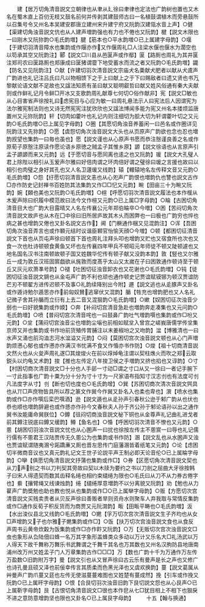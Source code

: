 <!-- { "loadSidebar": true } -->
　　建【居万切角清音説文立朝律也从聿从廴徐曰聿律也定法也广韵树也置也又木名在蜀木直上百仞无枝又鼓名前何并传剥其建鼓师古曰一名植鼓谓植木而旁悬鼓所以召集号令又州名本吴建安郡唐立建州宋升建宁府又阮韵汉建瓴水音上声】○健【渠建切角浊音説文伉也从人建声増韵强也有力也不倦也又阮韵】楗【説文木限也一曰刚木又阮狝韵○毛氏韵増】腱【筋本也○平水韵増○已上属建字母韵】○堰【于建切羽清音障水也集韵或作隁亦作又作偃周礼□人注梁水偃也偃水为濶空也以笱承其空又阮韵注】郾【説文□川县从邑匽声或作鄢】匽【路厠也周礼为其井匽注郑司农曰匽路厠也郑康成曰匽猪谓霤下地受蓄水而流之者又阮韵○毛氏韵増】鼹【防名又见阮韵注】○献【许建切羽次清音説文宗庙犬名羮献犬肥者以献从犬鬳声广韵进也礼记注吕氏曰凡以物相馈下之于上曰献上之于下曰赐敌者曰遗又贤也书万黎献论语文献不足故也又諡法知质有圣曰献又聪明叡哲曰献又姓风俗通有秦大夫献则或作鲜礼记月令鲜□开冰又支歌韵周礼献尊七何切○俗作献非】宪【説文□敏也从心目害省声徐按礼曰虑宪目与心应为敏一曰周礼悬法示人曰宪法后人因谓宪为法尔雅宪制法则也又诗无然宪宪注犹欣欣也又諡法博闻多能为宪又州名本搂烦监唐置州又元狝阮韵】轩【切肉如藿叶也礼记内则注细切为脍大切为轩谓藿叶切之又元韵○毛氏韵増○已上属见字母韵】○圈【其愿切角浊音养蓄闲一曰邑名或作圈详见阮韵注又先狝韵】○愿【虞怨切角次浊音説文大头也从页原声广韵欲也念也忍也増韵觊望也集韵一曰毎也虽也】愿【説文谨也从心原声书愿而恭注慤谨良善之名或作原荀子原慤注原读作愿论语乡原徳之贼孟子其惟乡原】謜【説文徐语也从言原声引孟子謜謜而来又元韵】远【于愿切音与愿同离也逺之也又阮韵】瑗【説文大孔璧人君上除陛以相引从玉爰声尔雅曰好倍肉谓之环肉倍好谓之璧徐曰瑗之言援也故曰以相引也肉璧之身好其孔也又人名卫蘧瑗又线韵】辕【轘辕地名左传释文音又元韵○毛氏韵増】○怨【纡愿切羽清音説文恚也从心夗声广韵恨也増韵仇也讐也説文古作□亦作防史记封禅书百姓防其法集韵又作□□忋又元韵】畹【田亩三十为畹又阮韵】婉【頥也美也又阮韵○毛氏韵増】○楦【呼愿切羽次清音説文履法也本作楥从木爰声除曰织履中模范故曰法今文作楦又元韵○已上属□字母韵】○睔【古困切角清音目大也广韵大目露晴又人名左传襄公元年郑伯睔卒○今増】○困【苦闷切角次清音説文故庐也从木在囗中徐曰旧所居庐故其木乆而困弊也一曰极也广韵穷也悴也病之甚也增韵又倦也又卦名説文古作】阃【门橛通作梱又见混韵注】○诨【吾困切角次浊音弄言也或作顐元结时议谐臣顐官怡愉天顔○今増】○顿【都困切征清音説文下首也从页屯声徐曰顿首下首也周礼注拜头叩也增韵又贮也又宿食所也次也又食一次也杜诗顿顿食黄鱼又坏也左传襄四年甲兵不顿昭元年师徒不顿又陡顿遽也又地名国名汉书注南顿故顿子国又姓魏华佗传有顿子献又没韵本韵】敦【竪也又尔雅丘一成为敦丘汉班固賔戯欲从旄敦而度髙乎太山又太嵗在子曰困敦通作顿诗至于顿丘又灰元欢萧凖号韵】○褪【吐困切征浊音卸衣也又花谢也○毛氏韵増】○钝【徒困切征浊音説文錭也从金屯声广韵不利也顽也通作顿史记贾谊赋镆铘为顿汉贾谊防芒刃不顿翟方进传迟顿不及事○礼韵续降别出今附】遯【説文逃也从辵豚声又卦名或作遁诗勉尔遁思亦作前匈奴賛逃窜伏又混韵】腯【牲充也增韵肥也又人名礼记微子舍其孙腯而立衍有上去二音又混狠韵○毛氏韵増】○嫰【奴困切征次浊音少弱也一曰好貌集韵或作媆】○奔【补闷切宫清音急赴也増韵奔走凑集也又元问韵○毛氏韵増】○喷【普闷切宫次清音咤也一曰鼓鼻广韵吐气増韵噀也集韵或作□吩又元韵】○坌【蒲闷切宫浊音尘也増韵尘塕也前相如赋坌入曾宫之嵯峩唐儒学传坌集京师又并也集韵或书作坋前货殖传胃脯注以末姜椒坋之又吻韵】湓【博雅清也一曰水声又涌也前沟洫志河水湓溢又元韵】○闷【莫困切宫次浊音説文顿也从心门声増韵烦懑心郁也或作懑亦作满汉书忧满不食又作惛亦书作防】○焌【祖十切商清音説文然火也从火夋声周礼遂□其焌焌火在前以焞焯龟注谓以契柱燋火而吹之郑云取鋭头以灼龟又术韵】捘【推也左传定八年捘卫侯之手増韵又挤也掐也又谆韵】○寸【村困切商次清音説文□十分也人手郤一寸动□谓之寸口从又一徐曰一者记手腕下一寸此指事也广韵十粟为分十分为寸十寸为一尺家语布指知寸汉志刌也有法度可刌凡法度字从寸】刌【断也切也度也○毛氏韵增】○巽【苏困切商次清次音説文巺具也从丌□声庶物皆具所以荐之篆文作巽今作巽又卦名入也柔也卑也】潠【喷水也集韵或作□亦作噀后栾巴噀酒】逊【説文遁也从辵孙声引春秋公逊于邾广韵从也伏也恭也顺也増韵辞避也或作愻亦作孙今文春秋夫人孙于齐公孙于邾论语孙以出之通作巽书汝能庸命巽朕位】○鐏【徂闷切商浊音説文柲下铜也从金尊声礼记曲礼进戈者前其鐏注锐底曰鐏又缓韵】鳟【鱼名也】○惛【呼困切羽次清音不憭也又元韵】○慁【胡困切羽浊次音説文忧也从心圂声一曰扰也徐按左传主不慁賔一曰辱也礼记儒行儒有不慁君王汉陆贾传无久慁公为也集韵或书作防】溷【説文乱也从水圂声又浊也贾谊赋谓随夷溷兮跖蹻亷又厠也晋左思传门庭藩溷皆着纸笔又元韵】○论【虑困切半微商音议也又真元韵礼记文王世子论説平声王制必即天论音伦○已上属睔字母韵】○卛【俱愿切角清音説文抒蒲也集韵或作□】○券【区愿切角次清音説文契也从刀声别之书以刀判契其旁故曰契以木牍为要约之书以刀剖之屈曲大牙徐按韩子曰宋人得遗契而数其齿释名绻也相约束缱绻为限也○毛氏曰从刀不从力券古倦字也】絭【攘臂绳又线谏烛韵】绻【缱绻厚意増韵不以分离貌又阮韵】劝【勉也从力雚声广韵奬勉也助也教也悦从也集韵或作□○已上属卛字母韵】○贩【方愿切次宫清音説文买贱卖贵者从贝反声徐曰善贩者旱则资舟水则聚车人弃我取与常情反集韵或作□通作反荀子积反货而为商贾又元阮潸韵】畈【田畈平畴也○毛氏韵増】汳【水出浚仪县北又线韵○毛氏韵増】○嬎【孚万切次宫次清音説文生子齐均也从女□声增韵又子也尔雅子嬎集韵或作□】○饭【扶万切次宫浊音説文食也从食反声周书云黄帝炊糓为饭集韵或作□亦作飰又阮韵】○万【无贩切次宫次浊音説文□虫也象形从厹陆佃曰蜂一名万其字象形盖蜂类众多动以万计又乐名大□礼汤武以万人得天下故千舞称万舞乐书武舞谓之千舞千其名也万其数也又州名汉朐防县地唐南浦州改万州又姓孟子门人万章集韵古作□□□】万【数也广韵十千为万通作万左传万盈数○旧韵附万字】曼【説文引也从又冒声徐曰古云乐有曼声是长之声也又修广也诗孔曼且硕又泽也前佞幸传言其质柔而色黑光泽也又虞欢换韵】蔓【説文葛属从艸曼声广韵爪蔓又莚也左传无使滋蔓蔓难图也又姓楚有蔓成然】挽【引车或作挽又阮韵○已上属旰字母韵】○恨【合艮切羽次浊音旧韵下艮切説文怨也从心艮声○已上属靳字母韵】艮【古恨切角清音説文□很也本作皀从七□犹目相上不相下也狠戾不进之意防意增韵坚也限也又卦名○已上属艮字母韵】
　　十五【翰与换通】
